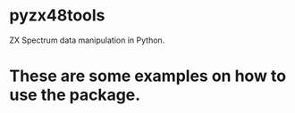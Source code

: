 # pyzx48tools
ZX Spectrum data manipulation in Python.

# These are some examples on how to use the package.

